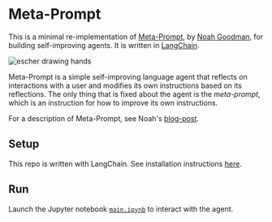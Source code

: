 # Meta-Prompt
This is a minimal re-implementation of [Meta-Prompt](https://noahgoodman.substack.com/p/meta-prompt-a-simple-self-improving), by [Noah Goodman](https://cocolab.stanford.edu/ndg), for building self-improving agents. It is written in [LangChain](https://github.com/hwchase17/langchain).

![escher drawing hands](./assets/escher_drawing_hands.png)

Meta-Prompt is a simple self-improving language agent that reflects on interactions with a user and modifies its own instructions based on its reflections. The only thing that is fixed about the agent is the *meta-prompt*, which is an instruction for how to improve its own instructions.

For a description of Meta-Prompt, see Noah's [blog-post](https://noahgoodman.substack.com/p/meta-prompt-a-simple-self-improving).

## Setup
This repo is written with LangChain. See installation instructions [here](https://github.com/hwchase17/langchain#quick-install).

## Run
Launch the Jupyter notebook [`main.ipynb`](https://github.com/mbchang/meta-prompt/blob/main/main.ipynb) to interact with the agent.
